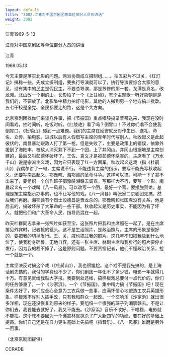 ```yaml
---
layout: default
title: "3082.江青对中国京剧团等单位部分人员的讲话"
weight: 3082
---
```


江青1969-5-13

江青对中国京剧团等单位部分人员的讲话

江青

1969.05.13

今天主要是落实北影的问题。两派协商成立摄制组……。拍五彩片不过关，《红灯记》搞稳一些，先成立摄制组，要执行导演就可以了，执行导演要综合大家的意见，没有集中的民主是假民主，不要总导演，那是苏修的那一套。龙潭是真名，改龙滩。北山改一个别的山。长影拍了一个《上甘岭》，有个主题歌一听好象朝鲜是我们的，不要放了。北影集中精力拍好电影，其他的人搬到另一个地方搞斗批改。五七干校是全党、全民都要走的路，这是个大方向。

北京京剧团找你们来谈几件事，把《节振国》重点唱腔搞录音带送来，我现在没时间看戏，抽时间听，吃饭时听。《红绫艳》看了吗？倒胃口！不过你们唱不会使我倒胃口。《杜鹃山》碰到一点难题。我们的主席在延安就反对作生日、送礼、命名、立传、拍电影。进城以后有人假借写主席的青年时代写别人。秋收起义是此起彼伏的，南昌暴动跟敌人打了第一枪，但是失败了，主要是政策上的错误，依靠外援到了海陆丰，被敌人消灭剩下不到一个团，上了井冈山。井冈山根据地是主席创建的，最后又叫彭德怀破坏了。王佐、袁文才是被彭德怀杀害的。主席看了《万水千山》说是宗派主义戏，因为它只表现了红一方面军。秋收起义这戏（指《杜鹃山》）我偶尔讲了一句，主席说不行。不能违背主席的指示，要写不能光写秋收起义，还要写南昌起义、鄂豫皖、湘鄂赣的革命斗争。这样可以搞。可能一下子拿不出来了，要组织一个创作班子鄂豫皖湘赣去调查。写那样大不行，要写一个影。南昌起义有一个戏叫《八一风暴》，可以改写一个团，最好一个营。要摆脱贺龙。总理是按主席指示办事的，也不让写他的戏。《八一风暴》叫张家口京剧团先搞，然后我们再磨。湘鄂赣有个烈士段德昌是贺龙杀的。鄂豫皖和张国焘没有关系，他是后去的，搞破坏杀了大革命的一些干部。秋收起义是历史事实，不能因为有了坏人，就把他们和广大革命人民、指导员混在一起。

昨天叶群同志拿来一张照片如获至宝，这张照片把我和主席照在一起了，是在主席接见外宾时，记者抢的镜头。这不是生活照片，是政治照片。主席的形象是很好的，要把我的切掉发行。王、关、戚也搞过我的照片。这几年不知把我放到什么地位了，使我粉身碎骨，无地自容。还有一张主席、林副主席和我步行的照片要停止发行，因为我的裁不掉了，这是原则问题。不要责怪记者，他们不懂政治关系，抢一个就是一个。

主席坚决反对搞这个戏（《杜鹃山》），我也很尴尬。这个戏不是我先搞的，是上海话剧先搞的。我付的学费也不少了，你们剧团一年化不了多少钱，电影一年就得几十万。有意见就给我贴大字报。我要到处还帐，搞样板戏总要付一点代价的，你们的任务够重了，一个《沙家浜》，一个《节振国》，集中精力搞《节振国》吧！现在条件太好了，你们应全心全意为工农兵做一些事，应满怀信心地塑造工农兵英雄形象。样板戏不许别人插手改，只有我和群众一起改。一个交响乐《沙家浜》就出很多洋相，现在还没恢复到原来的样子。要组织一个很强的班子到湘鄂赣去。不是让你们去，我要能去就好了，我又不能去。《沙家浜》音乐不改好、不唱稳，电影就不能拍。这个戏不要因为一个谭震林就抹杀了广大新四军的功绩，要在好的基础上提高。你们自己还是在自力更生基础上先搞吧（指音乐）。《八一风暴》谁磨是另外一回事。

（北京京剧团提供）

CCRADB

